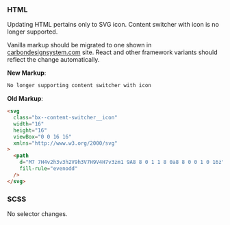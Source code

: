 ### HTML

Updating HTML pertains only to SVG icon. Content switcher with icon is no longer
supported.

Vanilla markup should be migrated to one shown in
[carbondesignsystem.com](https://next.carbondesignsystem.com/components/content-switcher/code)
site. React and other framework variants should reflect the change
automatically.

**New Markup**:

```html
No longer supporting content switcher with icon
```

**Old Markup**:

```html
<svg
  class="bx--content-switcher__icon"
  width="16"
  height="16"
  viewBox="0 0 16 16"
  xmlns="http://www.w3.org/2000/svg"
>
  <path
    d="M7 7H4v2h3v3h2V9h3V7H9V4H7v3zm1 9A8 8 0 1 1 8 0a8 8 0 0 1 0 16z"
    fill-rule="evenodd"
  />
</svg>
```

### SCSS

No selector changes.

